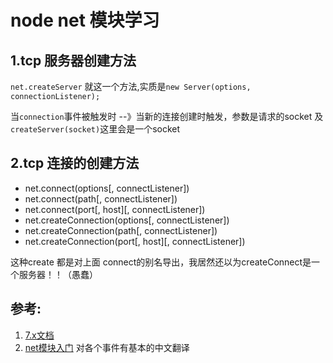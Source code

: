 # node net 模块学习

## 1.tcp 服务器创建方法
`net.createServer` 就这一个方法,实质是`new Server(options, connectionListener);`

当`connection`事件被触发时
--》当新的连接创建时触发，参数是请求的socket
及`createServer(socket)`这里会是一个socket

## 2.tcp 连接的创建方法
* net.connect(options[, connectListener])
* net.connect(path[, connectListener])
* net.connect(port[, host][, connectListener])
* net.createConnection(options[, connectListener])
* net.createConnection(path[, connectListener])
* net.createConnection(port[, host][, connectListener])

这种create 都是对上面 connect的别名导出，我居然还以为createConnect是一个服务器！！（愚蠢）


## 参考:
1. [7.x文档](https://nodejs.org/dist/latest-v7.x/docs/api/net.html)
2. [net模块入门](http://www.cnblogs.com/chyingp/p/6072338.html) 对各个事件有基本的中文翻译
